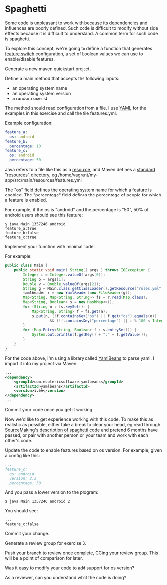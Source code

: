 # Spaghetti

Some code is unpleasant to work with because its dependencies and influences are poorly defined. Such code is difficult to modify without side effects because it is difficult to understand. A common term for such code is spaghetti.

To explore this concept, we're going to define a function that generates [feature switch](http://martinfowler.com/bliki/FeatureToggle.html) configuration, a set of boolean values we can use to enable/disable features.

Generate a new maven quickstart project.

Define a main method that accepts the following inputs:
* an operating system name
* an operating system version
* a random user id

The method should read configuration from a file. I use [YAML](http://yaml.org/) for the examples in this exercise and call the file features.yml.

Example configuration:

```yaml
feature_a:
  os: android
feature_b:
  percentage: 10
feature_c:
  os: android
  percentage: 50
```

Java refers to a file like this as a [resource](http://docs.oracle.com/javase/tutorial/deployment/webstart/retrievingResources.html), and Maven defines a [standard "resources" directory](http://maven.apache.org/guides/getting-started/index.html#How_do_I_add_resources_to_my_JAR), eg /home/vagrant/my-app/src/main/resources/features.yml

The "os" field defines the operating system name for which a feature is enabled. The "percentage" field defines the percentage of people for which a feature is enabled.

For example, if the os is "android" and the percentage is "50", 50% of android users should see this feature:

```nohighlight
$ java Main 1357246 android
feature_a:true
feature_b:false
feature_c:true
```

Implement your function with minimal code.

For example:

```java
public class Main {
    public static void main( String[] args ) throws IOException {
        Integer i = Integer.valueOf(args[0]);
        String o = args[1];
        Double v = Double.valueOf(args[2]);
        String g = Main.class.getClassLoader().getResource("rules.yml").getFile();
        YamlReader r = new YamlReader(new FileReader(g));
        Map<String, Map<String, String>> fs = r.read(Map.class);
        Map<String, Boolean> s = new HashMap<>();
        for (String n : fs.keySet()) {
            Map<String, String> f = fs.get(n);
            s.put(n, (!f.containsKey("os") || f.get("os").equals(o))
                    && (!f.containsKey("percentage") || i % 100 < Integer.valueOf(f.get("percentage"))));
        }
        for (Map.Entry<String, Boolean> f : s.entrySet()) {
            System.out.println(f.getKey() + ":" + f.getValue());
        }
    }
}
```

For the code above, I'm using a library called [YamlBeans](https://github.com/EsotericSoftware/yamlbeans) to parse yaml. I import it into my project via Maven:
    
```xml
...
<dependency>
    <groupId>com.esotericsoftware.yamlbeans</groupId>
    <artifactId>yamlbeans</artifactId>
    <version>1.09</version>
</dependency>
...
```
    
Commit your code once you get it working.

Now we'd like to get experience working with this code. To make this as realistic as possible, either take a break to clear your head, eg read through [SourceMaking's description of spaghetti code](http://sourcemaking.com/antipatterns/spaghetti-code) and pretend 6 months have passed, or pair with another person on your team and work with each other's code.

Update the code to enable features based on os version. For example, given a config like this:
    
```yaml
...
feature_c:
  os: android
  version: 2.3
  percentage: 50
```

And you pass a lower version to the program:

```nohighlight
$ java Main 1357246 android 2
```

You should see:

```nohighlight
...
feature_c:false
```

Commit your change.

Generate a review group for exercise 3.

Push your branch to review once complete, CCing your review group. This will be a point of comparison for later.

Was it easy to modify your code to add support for os version?

As a reviewer, can you understand what the code is doing?
